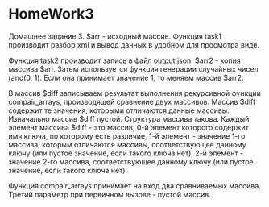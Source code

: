 # HomeWork3
Домашнее задание 3.
$arr - исходный массив.
Функция task1 производит разбор xml и вывод данных в удобном для просмотра виде.

Функция task2 производит запись в файл output.json.
$arr2 - копия массива $arr.
Затем используется функция генерации случайных чисел rand(0, 1). 
Если она принимает значение 1, то меняем массив $arr2.

В массив $diff записываем результат выполнения рекурсивной функции compair_arrays, производящей сравнение двух массивов.
Массив $diff содержит те значения, которыми отличаются данные массивы.
Изначально массив $diff пустой.
Структура массива такова.
Каждый элемент массива $diff - это массив, 
0-й элемент которого содержит имя ключа, по которому есть различие,
1-й элемент - значение 1-го массива, которым отличаются массивы, соответствующее данному ключу (или пустое значение, если такого ключа нет), 
2-й элемент - значение 2-го массива, соответствующее данному ключу (или пустое значение, если такого ключа нет).

Функция compair_arrays принимает на вход два сравниваемых массива. Третий параметр при первичном вызове - пустой массив.
